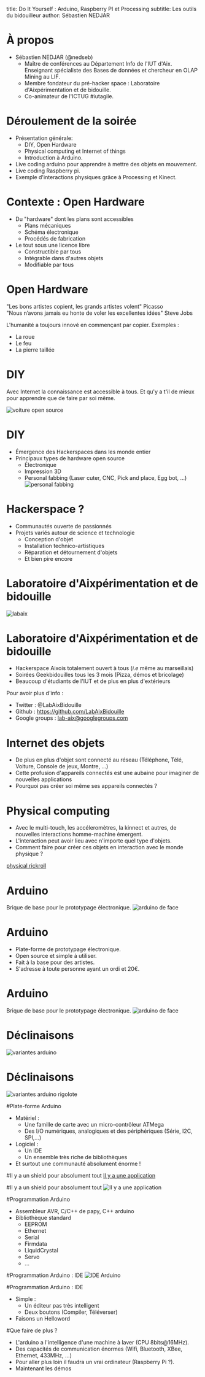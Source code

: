 title: Do It Yourself : Arduino, Raspberry PI et Processing
subtitle: Les outils du bidouilleur
author: Sébastien NEDJAR


# À propos
- Sébastien NEDJAR (@nedseb)
    + Maître de conférences au Département Info de l'IUT  d'Aix. Enseignant spécialiste des Bases de données et chercheur en OLAP Mining au LIF. 
    + Membre fondateur du pré-hacker space : Laboratoire
      d'Aixpérimentation et de bidouille.
    + Co-animateur de l'ICTUG #iutagile.

# Déroulement de la soirée
- Présentation générale: 
    - DIY, Open Hardware
    - Physical computing et Internet of things
    - Introduction à Arduino.
- Live coding arduino pour apprendre à mettre des objets en mouvement.
- Live coding Raspberry pi.
- Exemple d'interactions physiques grâce à Processing et Kinect.

# Contexte : Open Hardware
- Du "hardware" dont les plans sont accessibles
  - Plans mécaniques
  - Schéma électronique
  - Procédés de fabrication
- Le tout sous une licence libre
  - Constructible par tous
  - Intégrable dans d'autres objets
  - Modifiable par tous
  
# Open Hardware
"Les bons artistes copient, les grands artistes volent" Picasso   
"Nous n’avons jamais eu honte de voler les excellentes idées" Steve Jobs   

L'humanité a toujours innové en commençant par copier. Exemples :  
  - La roue  
  - Le feu  
  - La pierre taillée  
  
# DIY
Avec Internet la connaissance est accessible à tous. Et qu'y a t'il de mieux pour apprendre que de faire par soi même.

![voiture open source](rallyfighter.jpg)

# DIY
- Émergence des Hackerspaces dans les monde entier
- Principaux types de hardware open source
  - Électronique
  - Impression 3D
  - Personal fabbing (Laser cuter, CNC, Pick and place, Egg bot, ...)
  ![personal fabbing](diy.jpg)

# Hackerspace ?
- Communautés ouverte de passionnés
- Projets variés autour de science et technologie
    - Conception d'objet
    - Installation technico-artistiques
    - Réparation et détournement d'objets
    - Et bien pire encore

# Laboratoire d'Aixpérimentation et de bidouille
![labaix](lab02.png)


# Laboratoire d'Aixpérimentation et de bidouille
- Hackerspace Aixois totalement ouvert à tous (*i.e* même au marseillais)
- Soirées Geekbidouilles tous les 3 mois (Pizza, démos et bricolage)
- Beaucoup d'étudiants de l'IUT et de plus en plus d'extérieurs

Pour avoir plus d'info :  
  - Twitter : @LabAixBidouille  
  - Github : https://github.com/LabAixBidouille  
  - Google groups : lab-aix@googlegroups.com  

# Internet des objets
  - De plus en plus d'objet sont connecté au réseau (Téléphone, Télé, Voiture, Console de jeux, Montre, ...)
  - Cette profusion d'appareils connectés est une aubaine pour imaginer de nouvelles applications
  - Pourquoi pas créer soi même ses appareils connectés ? 
  
# Physical computing
  - Avec le multi-touch, les accéleromètres, la kinnect et autres, de nouvelles interactions homme-machine émergent.
  - L'interaction peut avoir lieu avec n'importe quel type d'objets.
  - Comment faire pour créer ces objets en interaction avec le monde physique ?
  
[physical rickroll](http://www.youtube.com/watch?v=e-l3jg13Pdk)

# Arduino
Brique de base pour le prototypage électronique.
![arduino de face](ArduinoUNO_Front.jpg)

# Arduino
  - Plate-forme de prototypage électronique.
  - Open source et simple à utiliser.
  - Fait à la base pour des artistes.
  - S'adresse à toute personne ayant un ordi et 20€.

# Arduino
Brique de base pour le prototypage électronique.
![arduino de face](ArduinoUNO_Front2.png)

# Déclinaisons
![variantes arduino](variantes.png)

# Déclinaisons
![variantes arduino rigolote](skelduino.jpg)

#Plate-forme Arduino
- Matériel :
  - Une famille de carte avec un micro-contrôleur ATMega
  - Des I/O numériques, analogiques et des périphériques (Série, I2C, SPI,...)  
- Logiciel :
  - Un IDE
  - Un ensemble très riche de bibliothèques
- Et surtout une communauté absolument énorme !

#Il y a un shield pour absolument tout
[Il y a une application](https://www.youtube.com/watch?v=1uKtSQC06m4)

#Il y a un shield pour absolument tout
![Il y a une application](shield.png)

#Programmation Arduino
- Assembleur AVR, C/C++ de papy, C++ arduino
- Bibliothèque standard
  - EEPROM
  - Ethernet
  - Serial
  - Firmdata
  - LiquidCrystal
  - Servo
  - ...
  
#Programmation Arduino : IDE
![IDE Arduino](ide.png)

#Programmation Arduino : IDE
- Simple :
   - Un éditeur pas très intelligent
   - Deux boutons (Compiler, Téléverser)
- Faisons un Helloword

#Que faire de plus ?
- L'arduino a l'intelligence d'une machine à laver (CPU 8bits@16MHz).
- Des capacités de communication énormes (Wifi, Bluetooth, XBee, Ethernet, 433MHz, ...)
- Pour aller plus loin il faudra un vrai ordinateur (Raspberry Pi ?).
- Maintenant les démos 


